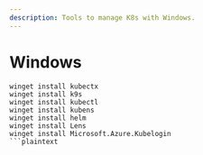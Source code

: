 ```yaml
---
description: Tools to manage K8s with Windows.
---
```


# Windows

```plaintext
winget install kubectx
winget install k9s
winget install kubectl
winget install kubens
winget install helm
winget install Lens
winget install Microsoft.Azure.Kubelogin
```plaintext
